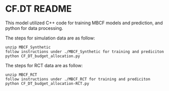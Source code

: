 
# CF.DT README

This model utilized C++ code for training MBCF models and prediction, and python for data processing.

The steps for simulation data are as follow:

    unzip MBCF_Synthetic
    follow instructions under ./MBCF_Synthetic for training and prediciton
    python CF_DT_budget_allocation.py
    
The steps for RCT data are as follow:

    unzip MBCF_RCT
    follow instructions under ./MBCF_RCT for training and prediciton
    python CF_DT_budget_allocation-RCT.py

